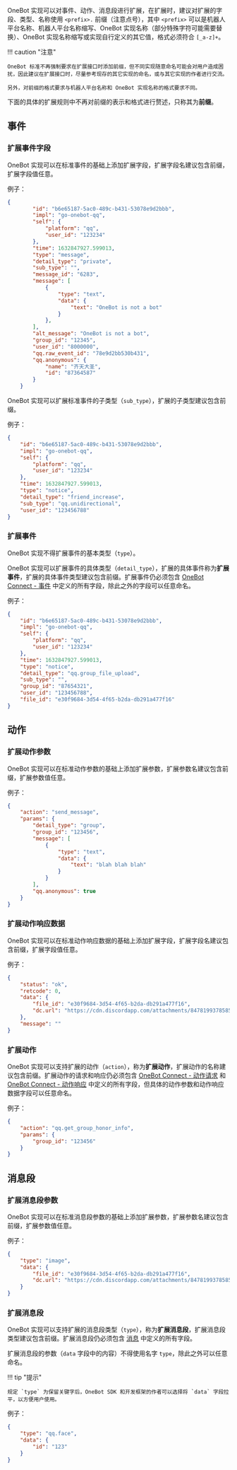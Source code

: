 OneBot 实现可以对事件、动作、消息段进行扩展，在扩展时，建议对扩展的字段、类型、名称使用 `<prefix>.` 前缀（注意点号），其中 `<prefix>` 可以是机器人平台名称、机器人平台名称缩写、OneBot 实现名称（部分特殊字符可能需要替换）、OneBot 实现名称缩写或实现自行定义的其它值，格式必须符合 `[_a-z]+`。

!!! caution "注意"

    OneBot 标准不再强制要求在扩展接口时添加前缀，但不同实现随意命名可能会对用户造成困扰，因此建议在扩展接口时，尽量参考现存的其它实现的命名，或与其它实现的作者进行交流。

    另外，对前缀的格式要求与机器人平台名称和 OneBot 实现名称的格式要求不同。

下面的具体的扩展规则中不再对前缀的表示和格式进行赘述，只称其为**前缀**。

## 事件

### 扩展事件字段

OneBot 实现可以在标准事件的基础上添加扩展字段，扩展字段名建议包含前缀，扩展字段值任意。

例子：

```json
{
        "id": "b6e65187-5ac0-489c-b431-53078e9d2bbb",
        "impl": "go-onebot-qq",
        "self": {
            "platform": "qq",
            "user_id": "123234"
        },
        "time": 1632847927.599013,
        "type": "message",
        "detail_type": "private",
        "sub_type": "",
        "message_id": "6283",
        "message": [
            {
                "type": "text",
                "data": {
                    "text": "OneBot is not a bot"
                }
            },
        ],
        "alt_message": "OneBot is not a bot",
        "group_id": "12345",
        "user_id": "8000000",
        "qq.raw_event_id": "78e9d2bb530b431",
        "qq.anonymous": {
            "name": "齐天大圣",
            "id": "87364587"
        }
    }
```

OneBot 实现可以扩展标准事件的子类型（`sub_type`），扩展的子类型建议包含前缀。

例子：

```json
{
    "id": "b6e65187-5ac0-489c-b431-53078e9d2bbb",
    "impl": "go-onebot-qq",
    "self": {
        "platform": "qq",
        "user_id": "123234"
    },
    "time": 1632847927.599013,
    "type": "notice",
    "detail_type": "friend_increase",
    "sub_type": "qq.unidirectional",
    "user_id": "123456788"
}
```

### 扩展事件

OneBot 实现不得扩展事件的基本类型（`type`）。

OneBot 实现可以扩展事件的具体类型（`detail_type`），扩展的具体事件称为**扩展事件**，扩展的具体事件类型建议包含前缀。扩展事件仍必须包含 [OneBot Connect - 事件](../connect/data-protocol/event.md) 中定义的所有字段，除此之外的字段可以任意命名。

例子：

```json
{
    "id": "b6e65187-5ac0-489c-b431-53078e9d2bbb",
    "impl": "go-onebot-qq",
    "self": {
        "platform": "qq",
        "user_id": "123234"
    },
    "time": 1632847927.599013,
    "type": "notice",
    "detail_type": "qq.group_file_upload",
    "sub_type": "",
    "group_id": "87654321",
    "user_id": "123456788",
    "file_id": "e30f9684-3d54-4f65-b2da-db291a477f16"
}
```

## 动作

### 扩展动作参数

OneBot 实现可以在标准动作参数的基础上添加扩展参数，扩展参数名建议包含前缀，扩展参数值任意。

例子：

```json
{
    "action": "send_message",
    "params": {
        "detail_type": "group",
        "group_id": "123456",
        "message": [
            {
                "type": "text",
                "data": {
                    "text": "blah blah blah"
                }
            }
        ],
        "qq.anonymous": true
    }
}
```

### 扩展动作响应数据

OneBot 实现可以在标准动作响应数据的基础上添加扩展字段，扩展字段名建议包含前缀，扩展字段值任意。

例子：

```json
{
    "status": "ok",
    "retcode": 0,
    "data": {
        "file_id": "e30f9684-3d54-4f65-b2da-db291a477f16",
        "dc.url": "https://cdn.discordapp.com/attachments/847819937858584599/894098742922338315/SAH3YJ26CBB7KBK41.jpg"
    },
    "message": ""
}
```

### 扩展动作

OneBot 实现可以支持扩展的动作（`action`），称为**扩展动作**，扩展动作的名称建议包含前缀。扩展动作的请求和响应仍必须包含 [OneBot Connect - 动作请求](../connect/data-protocol/action-request.md) 和 [OneBot Connect - 动作响应](../connect/data-protocol/action-response.md) 中定义的所有字段，但具体的动作参数和动作响应数据字段可以任意命名。

例子：

```json
{
    "action": "qq.get_group_honor_info",
    "params": {
        "group_id": "123456"
    }
}
```

## 消息段

### 扩展消息段参数

OneBot 实现可以在标准消息段参数的基础上添加扩展参数，扩展参数名建议包含前缀，扩展参数值任意。

例子：

```json
{
    "type": "image",
    "data": {
        "file_id": "e30f9684-3d54-4f65-b2da-db291a477f16",
        "dc.url": "https://cdn.discordapp.com/attachments/847819937858584599/894098742922338315/SAH3YJ26CBB7KBK41.jpg"
    }
}
```

### 扩展消息段

OneBot 实现可以支持扩展的消息段类型（`type`），称为**扩展消息段**，扩展消息段类型建议包含前缀。扩展消息段仍必须包含 [消息](message/type.md) 中定义的所有字段。

扩展消息段的参数（`data` 字段中的内容）不得使用名字 `type`，除此之外可以任意命名。

!!! tip "提示"

    规定 `type` 为保留关键字后，OneBot SDK 和开发框架的作者可以选择将 `data` 字段拉平，以方便用户使用。

例子：

```json
{
    "type": "qq.face",
    "data": {
        "id": "123"
    }
}
```
